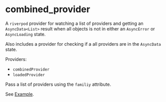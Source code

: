# combined_provider

A `riverpod` provider for watching a list of providers and getting an `AsyncData<List>` result when all objects is not in either an `AsyncError` or `AsyncLoading` state.

Also includes a provider for checking if a all providers are in the `AsyncData` state.

Providers:

- `combinedProvider`
- `loadedProvider`

Pass a list of providers using the `familiy` attribute.

See [Example](Example).
